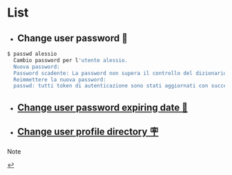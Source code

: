 # List

- ## Change user password 🛂
```bash
$ passwd alessio
  Cambio password per l'utente alessio.
  Nuova password:
  Password scadente: La password non supera il controllo del dizionario - Si basa su un termine di dizionario
  Reimmettere la nuova password:
  passwd: tutti token di autenticazione sono stati aggiornati con successo.
```

- ## [Change user password expiring date 📅](change-age.md)

- ## [Change user profile directory 🪧](change-directory.md)

> [!NOTE]
> 

[↩️](../Linux.md)
